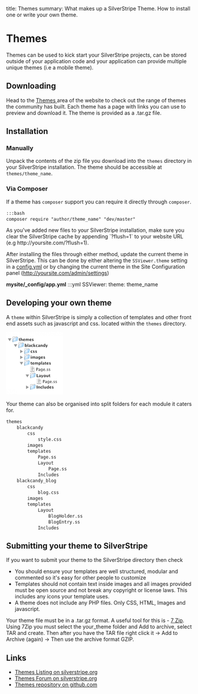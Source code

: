 title: Themes
summary: What makes up a SilverStripe Theme. How to install one or write your own theme. 

# Themes

Themes can be used to kick start your SilverStripe projects, can be stored outside of your application code and your
application can provide multiple unique themes (i.e a mobile theme).

## Downloading

Head to the [ Themes ](http://www.silverstripe.org/themes) area of the website to check out the range of themes the 
community has built. Each theme has a page with links you can use to preview and download it. The theme is provided
as a .tar.gz file.

## Installation

### Manually

Unpack the contents of the zip file you download into the `themes` directory in your SilverStripe installation. The
theme should be accessible at `themes/theme_name`.

### Via Composer

If a theme has `composer` support you can require it directly through `composer`.

	:::bash
	composer require "author/theme_name" "dev/master"

<div class="alert" markdown="1">
As you've added new files to your SilverStripe installation, make sure you clear the SilverStripe cache by appending
`?flush=1` to your website URL (e.g http://yoursite.com/?flush=1).
</div>

After installing the files through either method, update the current theme in SilverStripe. This can be done by 
either altering the `SSViewer.theme` setting in a [config.yml](../configuration) or by changing the current theme in 
the Site Configuration panel (http://yoursite.com/admin/settings)

**mysite/_config/app.yml**
	:::yml
	SSViewer:
	  theme: theme_name

## Developing your own theme

A `theme` within SilverStripe is simply a collection of templates and other front end assets such as javascript and css.
located within the `themes` directory. 

![themes:basicfiles.gif](../../_images/basicfiles.gif)

Your theme can also be organised into split folders for each module it caters for.

```
themes
    blackcandy
        css
            style.css
        images
        templates
            Page.ss
            Layout
                Page.ss
            Includes
    blackcandy_blog
        css
            blog.css
        images
        templates
            Layout
                BlogHolder.ss
                BlogEntry.ss
            Includes
```

## Submitting your theme to SilverStripe

If you want to submit your theme to the SilverStripe directory then check

* You should ensure your templates are well structured, modular and commented so it's easy for other people to customize 
*  Templates should not contain text inside images and all images provided must be open source and not break any 
copyright or license laws. This includes any icons your template uses.
*  A theme does not include any PHP files. Only CSS, HTML, Images and javascript.

Your theme file must be in a .tar.gz format. A useful tool for this is - [7 Zip](http://www.7-zip.org/). Using 7Zip you
must select the your_theme folder and Add to archive, select TAR and create. Then after you have the TAR file right
click it -> Add to Archive (again) -> Then use the archive format GZIP.

## Links

 * [Themes Listing on silverstripe.org](http://silverstripe.org/themes)
 * [Themes Forum on silverstripe.org](http://www.silverstripe.org/themes-2/)
 * [Themes repository on github.com](http://github.com/silverstripe-themes)
